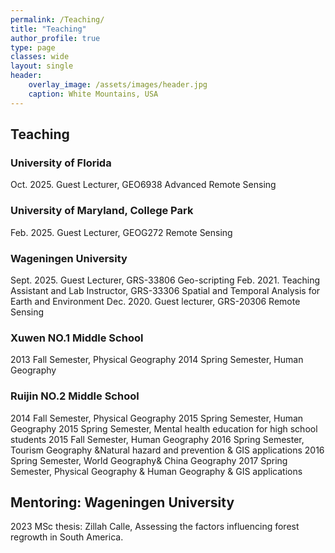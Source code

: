 ```yaml
---
permalink: /Teaching/
title: "Teaching"
author_profile: true
type: page
classes: wide
layout: single
header:
    overlay_image: /assets/images/header.jpg
    caption: White Mountains, USA
---
```


## Teaching
### University of Florida 
Oct. 2025. Guest Lecturer, GEO6938 Advanced Remote Sensing 

### University of Maryland, College Park 
Feb. 2025. Guest Lecturer, GEOG272 Remote Sensing 

### Wageningen University 
Sept. 2025. Guest Lecturer, GRS-33806 Geo-scripting 
Feb. 2021. Teaching Assistant and Lab Instructor, GRS-33306 Spatial and Temporal Analysis for Earth and 
Environment 
Dec. 2020. Guest lecturer, GRS-20306 Remote Sensing 

### Xuwen NO.1 Middle School 
2013 Fall Semester, Physical Geography 
2014 Spring Semester, Human Geography

### Ruijin NO.2 Middle School 
2014 Fall Semester, Physical Geography 
2015 Spring Semester, Human Geography
2015 Spring Semester, Mental health education for high school students 
2015 Fall Semester, Human Geography
2016 Spring Semester, Tourism Geography &Natural hazard and prevention & GIS applications
2016 Spring Semester, World Geography& China Geography 
2017 Spring Semester, Physical Geography & Human Geography & GIS applications 

## Mentoring: Wageningen University
2023 MSc thesis: Zillah Calle, Assessing the factors influencing forest regrowth in South America.

